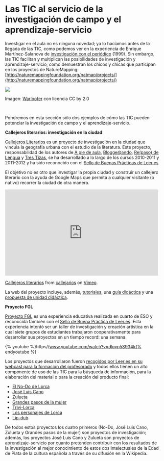 
# Las TIC al servicio de la investigación de campo y el aprendizaje-servicio

Investigar en el aula no es ninguna novedad; ya lo hacíamos antes de la llegada de las TIC, como podemos ver en la experiencia de Enrique Martínez-Salanova de [investigación con el periódico](http://www.uhu.es/cine.educacion/periodico/5investigarperiodico.htm) (1999). Sin embargo, las TIC facilitan y multiplican las posibilidades de investigación y aprendizaje-servicio, como demuestran los chicos y chicas que participan en los proyectos de NatureMapping: [http://naturemappingfoundation.org/natmap/projects/](http://naturemappingfoundation.org/natmap/projects/)

![](https://raw.githubusercontent.com/catedu/abp/master/img/bombilla_Warloofer.jpg)

Imagen: [Warloofer](http://www.flickr.com/photos/28463359@N08/4203622857) con licencia CC by 2.0

 

Pondremos en esta sección sólo dos ejemplos de cómo las TIC pueden potenciar la investigación de campo y el aprendizaje-servicio.

**Callejeros literarios: investigación en la ciudad**

[Callejeros Literarios](https://sites.google.com/site/callejerosliterarios/) es un proyecto de investigación en la ciudad que vincula la geografía urbana con el estudio de la literatura. Este proyecto, responsabilidad de los autores de [A pie de aula](http://apiedeaula.blogspot.com/), [Blogge@ando](http://irmadel.wordpress.com/), [Re(paso) de Lengua](http://repasodelengua.blogspot.com/) y [Tres Tizas](http://trestizas.wordpress.com/), se ha desarrollado a lo largo de los cursos 2010-2011 y 2011-2012 y ha sido reconocido con el [Sello de Buenas Prácticas de Leer.es](http://leer.es/buenas-practicas?p_p_auth=4fu0Jyh9&amp;p_p_id=101&amp;p_p_lifecycle=0&amp;p_p_state=maximized&amp;p_p_mode=view&amp;_101_struts_action=%2Fasset_publisher%2Fview_content&amp;_101_assetEntryId=317813&amp;_101_type=content&amp;_101_urlTitle=callejeros-literarios&amp;redirect=http%3A%2F%2Fleer.es%2Fbuenas-practicas%3Fp_p_id%3D3%26p_p_lifecycle%3D0%26p_p_state%3Dmaximized%26p_p_mode%3Dview%26_3_groupId%3D0%26_3_keywords%3Dcallejeros%2Bliterario%26_3_struts_action%3D%252Fsearch%252Fsearch%26_3_redirect%3D%252Fbuenas-practicas)

El objetivo no es otro que investigar la propia ciudad y construir un callejero literario con la ayuda de Google Maps que permita a cualquier visitante (o nativo) recorrer la ciudad de otra manera.

<iframe width="500" height="281" src="http://player.vimeo.com/video/23453783" frameborder="0"></iframe>

[Callejeros literarios](http://vimeo.com/23453783) from [callejarios](http://vimeo.com/callejarios) on [Vimeo](http://vimeo.com).

La web del proyecto incluye, además, [tutoriales](https://sites.google.com/site/callejerosliterarios/tutoriales), una [guía didáctica](https://sites.google.com/site/callejerosliterarios/guia-didactica) y una [propuesta de unidad didáctica](https://sites.google.com/site/callejerosliterarios/propuesta-unidad-didactica).

**Proyecto FGL**

[Proyecto FGL](http://lorcaenlosmilagros.blogspot.com.es/) es una experiencia educativa realizada en cuarto de ESO y reconocida también con el [Sello de Buena Práctica de Leer.es](http://leer.es/home?p_p_auth=1M1lgJPv&amp;p_p_id=101&amp;p_p_lifecycle=0&amp;p_p_state=maximized&amp;p_p_mode=view&amp;_101_struts_action=%2Fasset_publisher%2Fview_content&amp;_101_assetEntryId=319771&amp;_101_type=content&amp;_101_urlTitle=lorca-y-su-mundo-un-taller-para-jovenes-investigadores-y-creadores&amp;redirect=http%3A%2F%2Fleer.es%2Fhome%3Fp_p_id%3D3%26p_p_lifecycle%3D0%26p_p_state%3Dmaximized%26p_p_mode%3Dview%26_3_groupId%3D0%26_3_keywords%3Dlorca%2By%2Bsu%2Bmundo%2Bun%2Btaller%26_3_struts_action%3D%252Fsearch%252Fsearch%26_3_redirect%3D%252F). Esta experiencia intentó ser un taller de investigación y creación artística en la cual siete grupos de estudiantes trabajaron cooperativamente para desarrollar sus proyectos en un tiempo record: una semana.

{% youtube %}https//www.youtube.com/watch?v=dlqyp5S934k{% endyoutube %}

Los proyectos que desarrollaron fueron [recogidos por Leer.es en su webcast para la formación del profesorado](http://leer.es/mediateca/lh?p_p_id=122_INSTANCE_Vqh2vdfp6Iev&amp;p_p_lifecycle=0&amp;p_p_state=normal&amp;p_p_mode=view&amp;p_p_col_id=LEER_columna70&amp;p_p_col_count=1&amp;p_r_p_564233524_resetCur=true&amp;p_r_p_564233524_categoryId=357622) y todos ellos tienen un alto componente de uso de las TIC para la búsqueda de información, para la elaboración del material o para la creación del producto final:

- [El No-Do de Lorca](http://leer.es/web/leer/-/viernes-4-no-do)
- [José Luis Cano](http://leer.es/web/leer/-/viernes-3-jose-luis-cano)
- [Zulueta](http://leer.es/web/leer/-/viernes-5-zulueta)
- [Grandes pasos de la mujer](http://leer.es/web/leer/-/viernes-8-grandes-pasos-de-la-mujer)
- [Trivi-Lorca](http://leer.es/web/leer/-/viernes-6-trivi-lorca)
- [Los personajes de Lorca](http://leer.es/web/leer/-/viernes-7-los-personajes-de-lorca)
- [Lip-dub](http://leer.es/web/leer/-/viernes-9-lip-dub)

De todos estos proyectos los cuatro primeros (No-Do, José Luis Cano, Zulueta y Grandes pasos de la mujer) son proyectos de investigación; además, los proyectos José Luis Cano y Zulueta son proyectos de aprendizaje-servicio por cuanto pretenden contribuir con los resultados de la investigación al mejor conocimiento de estos dos intelectuales de la Edad de Plata de la cultura española a través de su difusión en la Wikipedia.


